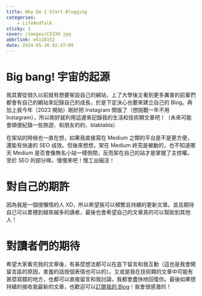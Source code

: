 ```yaml
---
title: Why Do I Start Blogging
categories:
    - LifeAndTalk
sticky: 1
cover: /images/CX330.jpg
abbrlink: e6118152
date: 2024-05-30 02:47:09
---
```


# Big bang! 宇宙的起源

我其實從很久以前就有想要架設自己的網站，上了大學後又看到更多厲害的前輩們都會有自己的網站來記錄自己的成長，於是下定決心也要來建立自己的 Blog。再加上我今年（2023 開始）剛好把 Instagram 關版了（想挑戰一年不用 Instagram），所以剛好就利用這邊來記錄我的生活和技術類文章吧！（未來可能會順便紀錄一些旅遊、和朋友的約、blablabla）

在架站的時候也一直在想，如果我直接寫在 Medium 之類的平台是不是更方便，還能有快速的 SEO 成效。但後來想想，架在 Medium 終究是被動的，也不知道哪天 Medium 是否會像無名小站一樣倒閉，反而架在自己的站才是掌握了主控權。至於 SEO 的部分嘛，慢慢來吧！慢工出細活！

# 對自己的期許

因為我是一個很懶惰的人 XD，所以希望我可以頻繁且持續的更新文章。並且期待自己可以累積到越來越多的讀者，最後也會希望自己的文章真的可以幫助到其他人！

# 對讀者們的期待

希望大家看完我的文章後，有甚麼想法都可以在底下留言和我互動（這也是我會開留言區的原因，害羞的話按個表情也可以的）。又或是我在技術類的文章中可能有甚麼寫錯的地方，也都可以直接留言和我討論，我都會盡快地回復你。最後如果想持續的接收我最新的文章，也歡迎可以[訂閱我的 Blog](https://cx330.tw/subscribe)！我會很感激的！

